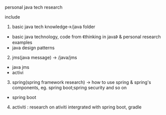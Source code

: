 personal java tech research

include
1. basic java tech knowledge->/java folder
  * basic java technology,  code from 《thinking in java》 & personal research examples
  * java design patterns
2. jms(java message) -> /java/jms
  * java jms
  * activi
3. spring(spring framework research) -> how to use spring & spring's components, eg. spring boot;spring security and so on
  * spring boot
4. activiti : research on ativiti intergrated with spring boot, gradle
